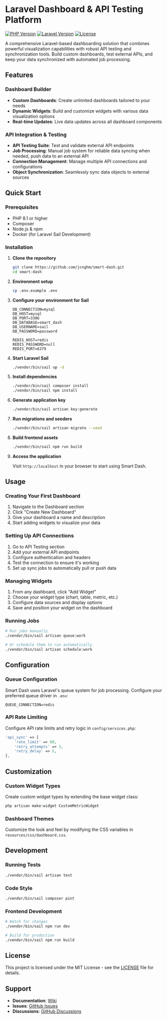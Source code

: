 # Laravel Dashboard & API Testing Platform

[![PHP Version](https://img.shields.io/badge/php-8.1%2B-blue.svg)](https://php.net)
[![Laravel Version](https://img.shields.io/badge/laravel-10%2B%20%7C%2011%2B-red.svg)](https://laravel.com)
[![License](https://img.shields.io/badge/license-MIT-brightgreen.svg)](LICENSE)

A comprehensive Laravel-based dashboarding solution that combines powerful visualization capabilities with robust API testing and synchronization tools. Build custom dashboards, test external APIs, and keep your data synchronized with automated job processing.

## Features

### Dashboard Builder
- **Custom Dashboards**: Create unlimited dashboards tailored to your needs
- **Dynamic Widgets**: Build and customize widgets with various data visualization options
- **Real-time Updates**: Live data updates across all dashboard components

### API Integration & Testing
- **API Testing Suite**: Test and validate external API endpoints
- **Job Processing**: Manual job system for reliable data syncing when needed, push data to an external API
- **Connection Management**: Manage multiple API connections and configurations
- **Object Synchronization**: Seamlessly sync data objects to external sources

## Quick Start

### Prerequisites
- PHP 8.1 or higher
- Composer
- Node.js & npm
- Docker (for Laravel Sail Development)

### Installation

1. **Clone the repository**
   ```bash
   git clone https://github.com/jcnghm/smart-dash.git
   cd smart-dash
   ```

2. **Environment setup**
   ```bash
   cp .env.example .env
   ```

3. **Configure your environment for Sail**
   ```env
   DB_CONNECTION=mysql
   DB_HOST=mysql
   DB_PORT=3306
   DB_DATABASE=smart_dash
   DB_USERNAME=sail
   DB_PASSWORD=password

   REDIS_HOST=redis
   REDIS_PASSWORD=null
   REDIS_PORT=6379
   ```

4. **Start Laravel Sail**
   ```bash
   ./vendor/bin/sail up -d
   ```

5. **Install dependencies**
   ```bash
   ./vendor/bin/sail composer install
   ./vendor/bin/sail npm install
   ```

6. **Generate application key**
   ```bash
   ./vendor/bin/sail artisan key:generate
   ```

7. **Run migrations and seeders**
   ```bash
   ./vendor/bin/sail artisan migrate --seed
   ```

8. **Build frontend assets**
   ```bash
   ./vendor/bin/sail npm run build
   ```

9. **Access the application**
   
   Visit `http://localhost` in your browser to start using Smart Dash.

## Usage

### Creating Your First Dashboard

1. Navigate to the Dashboard section
2. Click "Create New Dashboard"
3. Give your dashboard a name and description
4. Start adding widgets to visualize your data

### Setting Up API Connections

1. Go to API Testing section
2. Add your external API endpoints
3. Configure authentication and headers
4. Test the connection to ensure it's working
5. Set up sync jobs to automatically pull or push data

### Managing Widgets

1. From any dashboard, click "Add Widget"
2. Choose your widget type (chart, table, metric, etc.)
3. Configure data sources and display options
4. Save and position your widget on the dashboard

### Running Jobs

```bash
# Run jobs manually
./vendor/bin/sail artisan queue:work

# Or schedule them to run automatically
./vendor/bin/sail artisan schedule:work
```

## Configuration

### Queue Configuration

Smart Dash uses Laravel's queue system for job processing. Configure your preferred queue driver in `.env`:

```env
QUEUE_CONNECTION=redis
```

### API Rate Limiting

Configure API rate limits and retry logic in `config/services.php`:

```php
'api_sync' => [
    'rate_limit' => 60,
    'retry_attempts' => 3,
    'retry_delay' => 5,
],
```

## Customization

### Custom Widget Types

Create custom widget types by extending the base widget class:

```php
php artisan make:widget CustomMetricWidget
```

### Dashboard Themes

Customize the look and feel by modifying the CSS variables in `resources/css/dashboard.css`.

## Development

### Running Tests

```bash
./vendor/bin/sail artisan test
```

### Code Style

```bash
./vendor/bin/sail composer pint
```

### Frontend Development

```bash
# Watch for changes
./vendor/bin/sail npm run dev

# Build for production
./vendor/bin/sail npm run build
```


## License

This project is licensed under the MIT License - see the [LICENSE](LICENSE) file for details.

## Support

- **Documentation**: [Wiki](https://github.com/jcnghm/smart-dash/wiki)
- **Issues**: [GitHub Issues](https://github.com/jcnghm/smart-dash/issues)
- **Discussions**: [GitHub Discussions](https://github.com/jcnghm/smart-dash/discussions)
